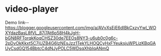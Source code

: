 # video-player

Demo link-- https://blogger.googleusercontent.com/img/a/AVvXsEjE6dIBkCxzyYwl_WOXYdazBasL8fVL_87i7At6p58H4kJgH-bGN8RFTorqkKoqCHSZ30de7EEOs8NY3-u6ub0c0g6c-2pDvOkKkxt5C7jUZB4G6lzNEsJzz1TekYLHOQCyHxFYeuksjuWPLizKBqGAUyCsdGQ154BbtcC4dNJyPOLC5WDsqXhbIqANmQ
